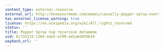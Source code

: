 ```yaml
---
content_type: external-resource
external_url: http://knowyourmeme.com/memes/casually-pepper-spray-everything-cop
has_external_license_warning: true
license: https://en.wikipedia.org/wiki/All_rights_reserved
status: ''
title: Pepper Spray Cop recursive metameme
uid: bc731133-1284-4ae5-af99-a41a6dd59b19
wayback_url: ''
---
```

